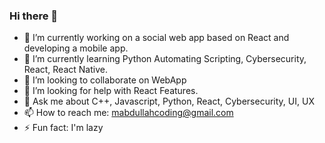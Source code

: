 ### Hi there 👋

- 🔭 I’m currently working on a social web app based on React and developing a mobile app.
- 🌱 I’m currently learning Python Automating Scripting, Cybersecurity, React, React Native.
- 👯 I’m looking to collaborate on WebApp
- 🤔 I’m looking for help with React Features.
- 💬 Ask me about C++, Javascript, Python, React, Cybersecurity, UI, UX
- 📫 How to reach me: mabdullahcoding@gmail.com
- ⚡ Fun fact: I'm  lazy

